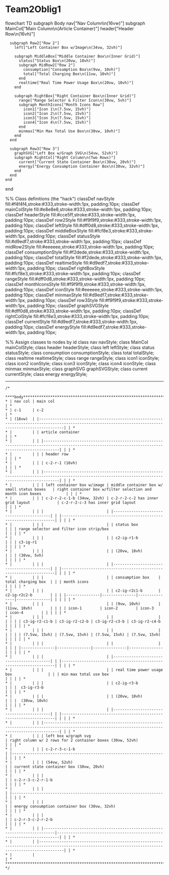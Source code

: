 # Team2Oblig1

flowchart TD
  subgraph Body
    nav["Nav Column\n(16vw)"]
    subgraph MainCol["Main Column\n(Article Container)"]
      header["Header Row\n(16vh)"]
      
      subgraph Row2["Row 2"]
        left["Left Container Box w/Image\n(34vw, 32vh)"]
        
        subgraph MiddleBox["Middle Container Box\n(Inner Grid)"]
          status["Status Box\n(20vw, 10vh)"]
          subgraph MidRow2["Row 2"]
            consumption["Consumption Box\n(9vw, 10vh)"]
            total["Total Charging Box\n(11vw, 10vh)"]
          end
          realtime["Real Time Power Usage Box\n(20vw, 10vh)"]
        end
        
        subgraph RightBox["Right Container Box\n(Inner Grid)"]
          range["Range Selector & Filter Icon\n(30vw, 5vh)"]
          subgraph MonthIcons["Month Icons Row"]
            icon1["Icon 1\n(7.5vw, 15vh)"]
            icon2["Icon 2\n(7.5vw, 15vh)"]
            icon3["Icon 3\n(7.5vw, 15vh)"]
            icon4["Icon 4\n(7.5vw, 15vh)"]
          end
          minmax["Min Max Total Use Box\n(30vw, 10vh)"]
        end
      end
      
      subgraph Row3["Row 3"]
        graphSVG["Left Box w/Graph SVG\n(54vw, 52vh)"]
        subgraph RightCol["Right Column\n(Two Rows)"]
          current["Current State Container Box\n(30vw, 20vh)"]
          energy["Energy Consumption Container Box\n(30vw, 32vh)"]
        end
      end
    end
  end

%% Class definitions (the "hack")
classDef navStyle fill:#f4f4f4,stroke:#333,stroke-width:1px, padding:10px;
classDef mainColStyle fill:#e8e8e8,stroke:#333,stroke-width:1px, padding:10px;
classDef headerStyle fill:#cce5ff,stroke:#333,stroke-width:1px, padding:10px;
classDef row2Style fill:#f9f9f9,stroke:#333,stroke-width:1px, padding:10px;
classDef leftStyle fill:#dff0d8,stroke:#333,stroke-width:1px, padding:10px;
classDef middleBoxStyle fill:#fcf8e3,stroke:#333,stroke-width:1px, padding:10px;
classDef statusStyle fill:#d9edf7,stroke:#333,stroke-width:1px, padding:10px;
classDef midRow2Style fill:#eeeeee,stroke:#333,stroke-width:1px, padding:10px;
classDef consumptionStyle fill:#f2dede,stroke:#333,stroke-width:1px, padding:10px;
classDef totalStyle fill:#f2dede,stroke:#333,stroke-width:1px, padding:10px;
classDef realtimeStyle fill:#d9edf7,stroke:#333,stroke-width:1px, padding:10px;
classDef rightBoxStyle fill:#fcf8e3,stroke:#333,stroke-width:1px, padding:10px;
classDef rangeStyle fill:#dff0d8,stroke:#333,stroke-width:1px, padding:10px;
classDef monthIconsStyle fill:#f9f9f9,stroke:#333,stroke-width:1px, padding:10px;
classDef iconStyle fill:#eeeeee,stroke:#333,stroke-width:1px, padding:10px;
classDef minmaxStyle fill:#d9edf7,stroke:#333,stroke-width:1px, padding:10px;
classDef row3Style fill:#f9f9f9,stroke:#333,stroke-width:1px, padding:10px;
classDef graphSVGStyle fill:#dff0d8,stroke:#333,stroke-width:1px, padding:10px;
classDef rightColStyle fill:#fcf8e3,stroke:#333,stroke-width:1px, padding:10px;
classDef currentStyle fill:#d9edf7,stroke:#333,stroke-width:1px, padding:10px;
classDef energyStyle fill:#d9edf7,stroke:#333,stroke-width:1px, padding:10px;

%% Assign classes to nodes by id
class nav navStyle;
class MainCol mainColStyle;
class header headerStyle;
class left leftStyle;
class status statusStyle;
class consumption consumptionStyle;
class total totalStyle;
class realtime realtimeStyle;
class range rangeStyle;
class icon1 iconStyle;
class icon2 iconStyle;
class icon3 iconStyle;
class icon4 iconStyle;
class minmax minmaxStyle;
class graphSVG graphSVGStyle;
class current currentStyle;
class energy energyStyle;

***

```plaintext
/*

****body*******************************************************************************************************************************************************************
* | nav col | main col                                                                                                                                                  | *
* | c-1     | c-2                                                                                                                                                       | *
* | (16vw)  | |-------------------------------------------------------------------------------------------------------------------------------------------------------| | *
* |         | | article container                                                                                                                                     | | *
* |         | | |---------------------------------------------------------------------------------------------------------------------------------------------------| | | *
* |         | | | header row                                                                                                                                        | | | *
* |         | | | c-2-r-1 (16vh)                                                                                                                                    | | | *
* |         | | |---------------------------------------------------------------------------------------------------------------------------------------------------| | | *
* |         | | | left container box w/image | middle container box w/ small status boxes   | right container box w/filter selection and month icon boxes           | | | *
* |         | | | c-2-r-2-c-1-b (34vw, 32vh) | c-2-r-2-c-2 has inner grid layout            | c-2-r-2-c-3 has inner grid layout                                     | | | *
* |         | | |                            | |------------------------------------------| | |-------------------------------------------------------------------| | | | *
* |         | | |                            | | status box                               | | | range selector and filter icon strip/box                          | | | | *
* |         | | |                            | | c2-ig-r1-b                               | | | c3-ig-r1                                                          | | | | *
* |         | | |                            | | (20vw, 10vh)                             | | | (30vw, 5vh)                                                       | | | | *
* |         | | |                            | |------------------------------------------| | |-------------------------------------------------------------------| | | | *
* |         | | |                            | | consumption box    | total charging box  | | | month icons                                                       | | | | *
* |         | | |                            | | c2-ig-r2c1-b       | c2-ig-r2c2-b        | | | |---------------|---------------|---------------|---------------| | | | | *
* |         | | |                            | | (9vw, 10vh)        | (11vw, 10vh)        | | | | icon-1        | icon-2        | icon-3        | icon-4        | | | | | *
* |         | | |                            | |                    |                     | | | | c3-ig-r2-c1-b | c3-ig-r2-c2-b | c3-ig-r2-c3-b | c3-ig-r2-c4-b | | | | | *
* |         | | |                            | |                    |                     | | | | (7.5vw, 15vh) | (7.5vw, 15vh) | (7.5vw, 15vh) | (7.5vw, 15vh) | | | | | *
* |         | | |                            | |                    |                     | | | |---------------|---------------|---------------|---------------| | | | | *
* |         | | |                            | |------------------------------------------| | |-------------------------------------------------------------------| | | | *
* |         | | |                            | | real time power usage box                | | | min max total use box                                             | | | | *
* |         | | |                            | | c2-ig-r3-b                               | | |  c3-ig-r3-b                                                       | | | | *
* |         | | |                            | | (20vw, 10vh)                             | | |  (30vw, 10vh)                                                     | | | | *
* |         | | |                            | |------------------------------------------| | |-------------------------------------------------------------------| | | | *
* |         | | |---------------------------------------------------------------------------------------------------------------------------------------------------| | | *
* |         | | | left box w/graph svg                                                      | right column w/ 2 rows for 2 container boxes (30vw, 52vh)             | | | *
* |         | | | c-2-r-3-c-1-b                                                             | |-------------------------------------------------------------------| | | | *
* |         | | | (54vw, 52vh)                                                              | | current state container box (30vw, 20vh)                          | | | | *
* |         | | |                                                                           | | c-2-r-3-c-2-r-1-b                                                 | | | | *
* |         | | |                                                                           | |-------------------------------------------------------------------| | | | *
* |         | | |                                                                           | | energy consumption container box (30vw, 32vh)                     | | | | *
* |         | | |                                                                           | | c-2-r-3-c-2-r-2-b                                                 | | | | *
* |         | | |---------------------------------------------------------------------------|-----------------------------------------------------------------------| | | *
* |         | |-------------------------------------------------------------------------------------------------------------------------------------------------------| | *
* |         |                                                                                                                                                           | *
***************************************************************************************************************************************************************************
*/
```
